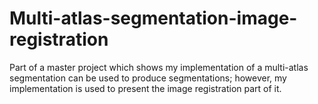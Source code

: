 # Multi-atlas-segmentation-image-registration
 Part of a master project which shows my implementation of a multi-atlas segmentation can be used to produce segmentations; however, my implementation is used to present the image registration part of it.
